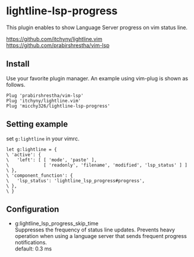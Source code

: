 # lightline-lsp-progress

This plugin enables to show Language Server progress on vim status line.

https://github.com/itchyny/lightline.vim  
https://github.com/prabirshrestha/vim-lsp

## Install

Use your favorite plugin manager.
An example using vim-plug is shown as follows.

```vim
Plug 'prabirshrestha/vim-lsp'
Plug 'itchyny/lightline.vim'
Plug 'micchy326/lightline-lsp-progress'
```

## Setting example

set `g:lightline` in your vimrc.

```vim
let g:lightline = {
\ 'active': {
\   'left': [ [ 'mode', 'paste' ],
\             [ 'readonly', 'filename', 'modified', 'lsp_status' ] ]
\ },
\ 'component_function': {
\   'lsp_status': 'lightline_lsp_progress#progress',
\ },
\ }
```

## Configuration
- g:lightline_lsp_progress_skip_time  
Suppresses the frequency of status line updates.
Prevents heavy operation when using a language server that sends frequent progress notifications.  
default: 0.3 ms

